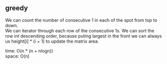 ## greedy
We can count the number of consecutive 1 in each of the spot from top to down.<br>
We can iterator through each row of the consecutive 1s. We can sort the row int descending order, because puting largest in the front we can always us height[i] * (i + 1) to update the matrix area.

time: O(n * (n + nlogn))<br>
space: O(n)

